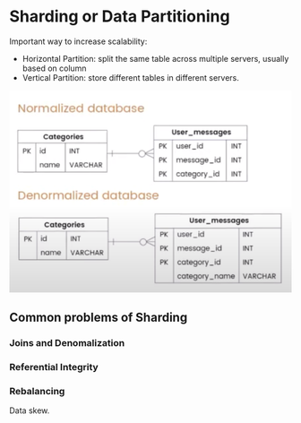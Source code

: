 # Sharding or Data Partitioning

Important way to increase scalability:

* Horizontal Partition: split the same table across multiple servers, usually based on column
* Vertical Partition: store different tables in different servers.

![](../.gitbook/assets/image%20%2845%29.png)

## Common problems of Sharding

### Joins and Denomalization

### Referential Integrity

### Rebalancing

Data skew.



